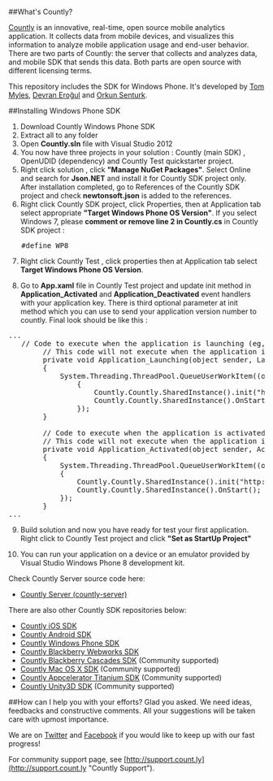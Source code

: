 ##What's Countly?

[Countly](http://count.ly) is an innovative, real-time, open source mobile analytics application. 
It collects data from mobile devices, and visualizes this information to analyze mobile application 
usage and end-user behavior. There are two parts of Countly: the server that collects and analyzes data, 
and mobile SDK that sends this data. Both parts are open source with different licensing terms.

This repository includes the SDK for Windows Phone. It's developed by [Tom Myles](mailto:tom.m935@gmail.com), [Devran Eroğul](mailto:devran@gmail.com)
and [Orkun Senturk](mailto:orkun.senturk@8bitiz.com).


##Installing Windows Phone SDK

  1. Download Countly Windows Phone SDK
  2. Extract all to any folder
  3. Open **Countly.sln** file with Visual Studio 2012
  4. You now have three projects in your solution : Countly (main SDK) , OpenUDID (dependency) and Countly Test quickstarter project.
  5. Right click solution , click **"Manage NuGet Packages"**. Select Online and search for **Json.NET** and install it for Countly SDK project only. After installation completed, go to References of the Countly SDK project and check **newtonsoft.json** is added to the references.
  6. Right click Countly SDK project, click Properties, then at Application tab select appropriate **"Target Windows Phone OS Version"**. If you select Windows 7, please **comment or remove line 2 in Countly.cs** in Countly SDK project :


<pre class="prettyprint">
   #define WP8
</pre>

  7. Right click Countly Test , click properties then at Application tab select **Target Windows Phone OS Version**. 

  8. Go to **App.xaml** file in Countly Test project and update init method in **Application_Activated** and **Application_Deactivated** event handlers with your application key. There is third optional parameter at init method which you can use to send your application version number to countly. Final look should be like this :

<pre class="prettyprint">
...
   // Code to execute when the application is launching (eg, from Start)
        // This code will not execute when the application is reactivated
        private void Application_Launching(object sender, LaunchingEventArgs e)
        {
            System.Threading.ThreadPool.QueueUserWorkItem((o) =>
                {
                    Countly.Countly.SharedInstance().init("http://demo.count.ly", "YOUR_APP_KEY", "2.0");
                    Countly.Countly.SharedInstance().OnStart();
                });
        }

        // Code to execute when the application is activated (brought to foreground)
        // This code will not execute when the application is first launched
        private void Application_Activated(object sender, ActivatedEventArgs e)
        {
            System.Threading.ThreadPool.QueueUserWorkItem((o) =>
            {
                Countly.Countly.SharedInstance().init("http://demo.count.ly", "YOUR_APP_KEY", "2.0");
                Countly.Countly.SharedInstance().OnStart();
            });
        }
...
</pre>


  9. Build solution and now you have ready for test your first application. Right click to Countly Test project and click **"Set as StartUp Project"**

  10. You can run your application on a device or an emulator provided by Visual Studio Windows Phone 8 development kit.


Check Countly Server source code here: 

- [Countly Server (countly-server)](https://github.com/Countly/countly-server)

There are also other Countly SDK repositories below:

- [Countly iOS SDK](https://github.com/Countly/countly-sdk-ios)
- [Countly Android SDK](https://github.com/Countly/countly-sdk-android)
- [Countly Windows Phone SDK](https://github.com/Countly/countly-sdk-windows-phone)
- [Countly Blackberry Webworks SDK](https://github.com/Countly/countly-sdk-blackberry-webworks)
- [Countly Blackberry Cascades SDK](https://github.com/craigmj/countly-sdk-blackberry10-cascades) (Community supported)
- [Countly Mac OS X SDK](https://github.com/mrballoon/countly-sdk-osx) (Community supported)
- [Countly Appcelerator Titanium SDK](https://github.com/euforic/Titanium-Count.ly) (Community supported)
- [Countly Unity3D SDK](https://github.com/Countly/countly-sdk-unity) (Community supported)


##How can I help you with your efforts?
Glad you asked. We need ideas, feedbacks and constructive comments. All your suggestions will be taken care with upmost importance. 

We are on [Twitter](http://twitter.com/gocountly) and [Facebook](http://www.facebook.com/Countly) if you would like to keep up with our fast progress!

For community support page, see [http://support.count.ly](http://support.count.ly "Countly Support").
